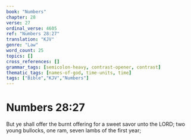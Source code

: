 ```yaml
---
book: "Numbers"
chapter: 28
verse: 27
ordinal_verse: 4605
ref: "Numbers 28:27"
translation: "KJV"
genre: "Law"
word_count: 25
topics: []
cross_references: []
grammar_tags: [semicolon-heavy, contrast-opener, contrast]
thematic_tags: [names-of-god, time-units, time]
tags: ["Bible","KJV","Numbers"]
---
```


# Numbers 28:27

But ye shall offer the burnt offering for a sweet savor unto the LORD; two young bullocks, one ram, seven lambs of the first year;

